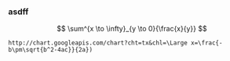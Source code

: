 ### asdff

$$
\sum^{x \to \infty}_{y \to 0}{\frac{x}{y}}
$$







```
http://chart.googleapis.com/chart?cht=tx&chl=\Large x=\frac{-b\pm\sqrt{b^2-4ac}}{2a})
```